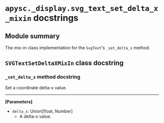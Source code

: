 # `apysc._display.svg_text_set_delta_x_mixin` docstrings

## Module summary

The mix-in class implementation for the `SvgText`'s `_set_delta_x` method.

## `SVGTextSetDeltaXMixIn` class docstring

### `_set_delta_x` method docstring

Set a coordinate delta-x value.<hr>

**[Parameters]**

- `delta_x`: Union[float, Number]
  - A delta-x value.